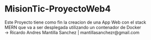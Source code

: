 # MisionTic-ProyectoWeb4

<div aling="center">
Este Proyecto tiene como fin la creacion de una App Web con el stack MERN que va a ser
desplegada utilizando un contenador de Docker
</br>
→ Ricardo Andres Mantilla Sanchez | mantillasanchezr@gmail.com
</br>
</div>
